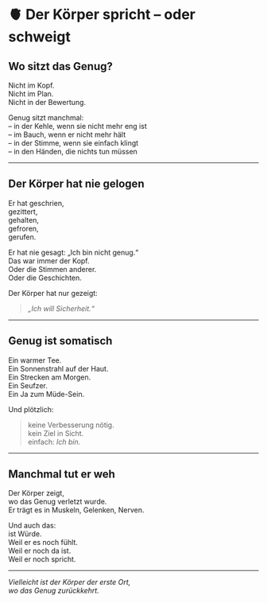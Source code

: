 # 🫀 Der Körper spricht – oder schweigt

## Wo sitzt das Genug?

Nicht im Kopf.  
Nicht im Plan.  
Nicht in der Bewertung.

Genug sitzt manchmal:  
– in der Kehle, wenn sie nicht mehr eng ist  
– im Bauch, wenn er nicht mehr hält  
– in der Stimme, wenn sie einfach klingt  
– in den Händen, die nichts tun müssen

---

## Der Körper hat nie gelogen

Er hat geschrien,  
gezittert,  
gehalten,  
gefroren,  
gerufen.  

Er hat nie gesagt: „Ich bin nicht genug.“  
Das war immer der Kopf.  
Oder die Stimmen anderer.  
Oder die Geschichten.

Der Körper hat nur gezeigt:  
> *„Ich will Sicherheit.“*

---

## Genug ist somatisch

Ein warmer Tee.  
Ein Sonnenstrahl auf der Haut.  
Ein Strecken am Morgen.  
Ein Seufzer.  
Ein Ja zum Müde-Sein.

Und plötzlich:  
> keine Verbesserung nötig.  
> kein Ziel in Sicht.  
> einfach: *Ich bin.*

---

## Manchmal tut er weh

Der Körper zeigt,  
wo das Genug verletzt wurde.  
Er trägt es in Muskeln, Gelenken, Nerven.

Und auch das:  
ist Würde.  
Weil er es noch fühlt.  
Weil er noch da ist.  
Weil er noch spricht.

---

*Vielleicht ist der Körper der erste Ort,  
wo das Genug zurückkehrt.*

